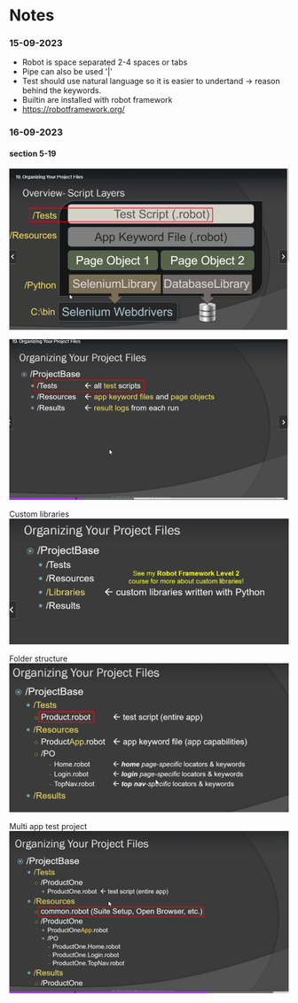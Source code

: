 # Notes

### 15-09-2023

- Robot is space separated 2-4 spaces or tabs
- Pipe can also be used '|'
- Test should use natural language so it is easier to undertand -> reason behind the keywords.
- Builtin are installed with robot framework 
- https://robotframework.org/

### 16-09-2023
#### section 5-19

![img.png](img.png)

![img_1.png](img_1.png)

Custom libraries
![img_3.png](img_3.png)

Folder structure
![img_2.png](img_2.png)

Multi app test project
![img_4.png](img_4.png)
